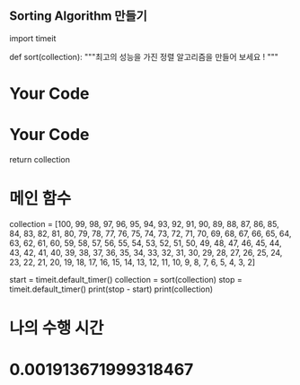 ## Sorting Algorithm 만들기
import timeit


def sort(collection):
  """최고의 성능을 가진 정렬 알고리즘을 만들어 보세요 ! """
  # Your Code
  # Your Code
  return collection


# 메인 함수
collection = [100, 99, 98, 97, 96, 95, 94, 93, 92, 91, 90, 89, 88, 87, 86, 85, 84, 83, 82, 81, 80, 79, 78, 77, 76, 75, 74, 73, 72, 71, 70, 69, 68, 67, 66, 65, 64, 63, 62, 61, 60, 59, 58, 57, 56, 55, 54, 53, 52, 51, 50, 49, 48, 47, 46, 45, 44, 43, 42, 41, 40, 39, 38, 37, 36, 35, 34, 33, 32, 31, 30, 29, 28, 27, 26, 25, 24, 23, 22, 21, 20, 19, 18, 17, 16, 15, 14, 13, 12, 11, 10, 9, 8, 7, 6, 5, 4, 3, 2]

start = timeit.default_timer()
collection = sort(collection)
stop = timeit.default_timer()
print(stop - start)
print(collection)


# 나의 수행 시간
# 0.001913671999318467

